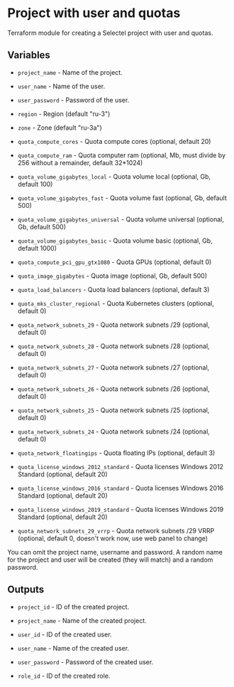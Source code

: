 # Project with user and quotas

Terraform module for creating a Selectel project with user and quotas.

## Variables

  * `project_name` - Name of the project.

  * `user_name` - Name of the user.

  * `user_password` - Password of the user.

  * `region` - Region (default "ru-3")

  * `zone` - Zone (default "ru-3a")

  * `quota_compute_cores` - Quota compute cores (optional, default 20)
  
  * `quota_compute_ram` - Quota computer ram (optional, Mb, must divide by 256 without a remainder, default 32*1024)
  
  * `quota_volume_gigabytes_local` - Quota volume local (optional, Gb, default 100)

  * `quota_volume_gigabytes_fast` - Quota volume fast (optional, Gb, default 500)

  * `quota_volume_gigabytes_universal` - Quota volume universal (optional, Gb, default 500)

  * `quota_volume_gigabytes_basic` - Quota volume basic (optional, Gb, default 1000)

  * `quota_compute_pci_gpu_gtx1080` - Quota GPUs (optional, default 0)

  * `quota_image_gigabytes` - Quota image (optional, Gb, default 500)

  * `quota_load_balancers` - Quota load balancers (optional, default 3)

  * `quota_mks_cluster_regional` - Quota Kubernetes clusters (optional, default 0)

  * `quota_network_subnets_29` - Quota network subnets /29 (optional, default 0)

  * `quota_network_subnets_28` - Quota network subnets /28 (optional, default 0)

  * `quota_network_subnets_27` - Quota network subnets /27 (optional, default 0)

  * `quota_network_subnets_26` - Quota network subnets /26 (optional, default 0)

  * `quota_network_subnets_25` - Quota network subnets /25 (optional, default 0)

  * `quota_network_subnets_24` - Quota network subnets /24 (optional, default 0)

  * `quota_network_floatingips` - Quota floating IPs (optional, default 3)

  * `quota_license_windows_2012_standard` - Quota licenses Windows 2012 Standard (optional, default 20)

  * `quota_license_windows_2016_standard` - Quota licenses Windows 2016 Standard (optional, default 20)

  * `quota_license_windows_2019_standard` - Quota licenses Windows 2019 Standard (optional, default 20)

  *  `quota_network_subnets_29_vrrp` - Quota network subnets /29 VRRP (optional, default 0, doesn't work now, use web panel to change)

You can omit the project name, username and password. 
A random name for the project and user will be created (they will match) 
and a random password.

## Outputs

  * `project_id` - ID of the created project.

  * `project_name` - Name of the created project.

  * `user_id` - ID of the created user.

  * `user_name` - Name of the created user.

  * `user_password` - Password of the created user.

  * `role_id` - ID of the created role.
